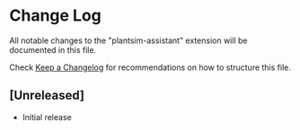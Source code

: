 # Change Log

All notable changes to the "plantsim-assistant" extension will be documented in this file.

Check [Keep a Changelog](http://keepachangelog.com/) for recommendations on how to structure this file.

## [Unreleased]

- Initial release
